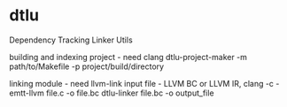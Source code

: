 # dtlu
Dependency Tracking Linker Utils

building and indexing project - need clang
dtlu-project-maker -m path/to/Makefile -p project/build/directory

linking module - need llvm-link
input file - LLVM BC or LLVM IR, clang -c -emtt-llvm file.c -o file.bc 
dtlu-linker file.bc -o output_file
